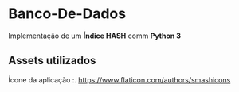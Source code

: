 # **Banco-De-Dados**
Implementação de um **Índice HASH** comm **Python 3**

## Assets utilizados
Ícone da aplicação :.
https://www.flaticon.com/authors/smashicons
